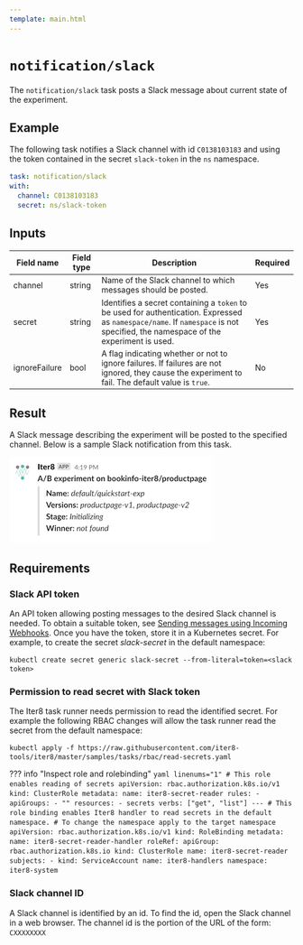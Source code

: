 ```yaml
---
template: main.html
---
```


# `notification/slack`
The `notification/slack` task posts a Slack message about current state of the experiment.

## Example

The following task notifies a Slack channel with id `C0138103183` and using the token contained in the secret `slack-token` in the `ns` namespace.

```yaml
task: notification/slack
with:
  channel: C0138103183
  secret: ns/slack-token
```

## Inputs

| Field name | Field type | Description | Required |
| ----- | ---- | ----------- | -------- |
| channel | string | Name of the Slack channel to which messages should be posted. | Yes |
| secret | string | Identifies a secret containing a `token` to be used for authentication.  Expressed as `namespace/name`. If `namespace` is not specified, the namespace of the experiment is used. | Yes |
| ignoreFailure | bool | A flag indicating whether or not to ignore failures. If failures are not ignored, they cause the experiment to fail. The default value is `true`. | No |

## Result

A Slack message describing the experiment will be posted to the specified channel. Below is a sample Slack notification from this task.

![Sample Slack notificiation](../../images/slack-notification.png)

## Requirements

### Slack API token

An API token allowing posting messages to the desired Slack channel is needed. To obtain a suitable token, see [Sending messages using Incoming Webhooks](https://api.slack.com/messaging/webhooks). Once you have the token, store it in a Kubernetes secret. For example, to create the secret _slack-secret_ in the default namespace:

```shell
kubectl create secret generic slack-secret --from-literal=token=<slack token>
```

### Permission to read secret with Slack token

The Iter8 task runner needs permission to read the identified secret. For example the following RBAC changes will allow the task runner read the secret from the default namespace:

```shell
kubectl apply -f https://raw.githubusercontent.com/iter8-tools/iter8/master/samples/tasks/rbac/read-secrets.yaml
```

??? info "Inspect role and rolebinding"
    ```yaml linenums="1"
    # This role enables reading of secrets
    apiVersion: rbac.authorization.k8s.io/v1
    kind: ClusterRole
    metadata:
      name: iter8-secret-reader
    rules:
    - apiGroups:
      - ""
      resources:
      - secrets
      verbs: ["get", "list"]
    ---
    # This role binding enables Iter8 handler to read secrets in the default namespace.
    # To change the namespace apply to the target namespace
    apiVersion: rbac.authorization.k8s.io/v1
    kind: RoleBinding
    metadata:
      name: iter8-secret-reader-handler
    roleRef:
      apiGroup: rbac.authorization.k8s.io
      kind: ClusterRole
      name: iter8-secret-reader
    subjects:
    - kind: ServiceAccount
      name: iter8-handlers
      namespace: iter8-system
    ```

### Slack channel ID

A Slack channel is identified by an id. To find the id, open the Slack channel in a web browser. The channel id is the portion of the URL of the form: `CXXXXXXXX`
